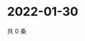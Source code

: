 # 2022-01-30

共 0 条

<!-- BEGIN WEIBO -->
<!-- 最后更新时间 Sun Jan 30 2022 10:22:20 GMT+0800 (China Standard Time) -->

<!-- END WEIBO -->
